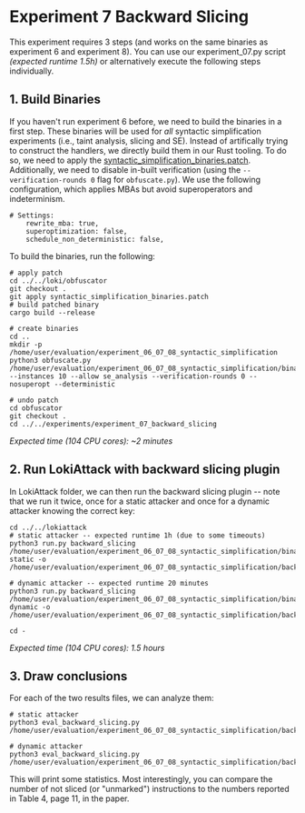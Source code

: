 # Experiment 7 Backward Slicing

This experiment requires 3 steps (and works on the same binaries as experiment 6 and experiment 8). You can use our experiment_07.py script _(expected runtime 1.5h)_ or alternatively execute the following steps individually.

## 1. Build Binaries
If you haven't run experiment 6 before, we need to build the binaries in a first step. These binaries will be used for *all* syntactic simplification experiments (i.e., taint analysis, slicing and SE). Instead of artifically trying to construct the handlers, we directly build them in our Rust tooling. To do so, we need to apply the [syntactic_simplification_binaries.patch](../../loki/obfuscator/syntactic_simplification_binaries.patch). Additionally, we need to disable in-built verification (using the `--verification-rounds 0` flag for `obfuscate.py`). We use the following configuration, which applies MBAs but avoid superoperators and indeterminism.

```
# Settings:
    rewrite_mba: true,
    superoptimization: false,
    schedule_non_deterministic: false,
```

To build the binaries, run the following: 

```
# apply patch
cd ../../loki/obfuscator
git checkout .
git apply syntactic_simplification_binaries.patch
# build patched binary
cargo build --release

# create binaries
cd ..
mkdir -p /home/user/evaluation/experiment_06_07_08_syntactic_simplification
python3 obfuscate.py /home/user/evaluation/experiment_06_07_08_syntactic_simplification/binaries --instances 10 --allow se_analysis --verification-rounds 0 --nosuperopt --deterministic

# undo patch
cd obfuscator
git checkout .
cd ../../experiments/experiment_07_backward_slicing
```
_Expected time (104 CPU cores): ~2 minutes_

## 2. Run LokiAttack with backward slicing plugin
In LokiAttack folder, we can then run the backward slicing plugin -- note that we run it twice, once for a static attacker and once for a dynamic attacker knowing the correct key:
```
cd ../../lokiattack
# static attacker -- expected runtime 1h (due to some timeouts)
python3 run.py backward_slicing /home/user/evaluation/experiment_06_07_08_syntactic_simplification/binaries static -o /home/user/evaluation/experiment_06_07_08_syntactic_simplification/backward_slicing_static.txt

# dynamic attacker -- expected runtime 20 minutes
python3 run.py backward_slicing /home/user/evaluation/experiment_06_07_08_syntactic_simplification/binaries dynamic -o /home/user/evaluation/experiment_06_07_08_syntactic_simplification/backward_slicing_dynamic.txt

cd -
```
_Expected time (104 CPU cores): 1.5 hours_

## 3. Draw conclusions
For each of the two results files, we can analyze them:
```
# static attacker
python3 eval_backward_slicing.py /home/user/evaluation/experiment_06_07_08_syntactic_simplification/backward_slicing_static.txt

# dynamic attacker
python3 eval_backward_slicing.py /home/user/evaluation/experiment_06_07_08_syntactic_simplification/backward_slicing_dynamic.txt
```
This will print some statistics. Most interestingly, you can compare the number of not sliced (or "unmarked") instructions to the numbers reported in Table 4, page 11, in the paper.
